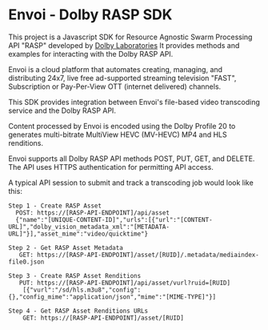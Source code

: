 # Envoi - Dolby RASP SDK

This project is a Javascript SDK for Resource Agnostic Swarm Processing API "RASP" developed by [Dolby Laboratories](https://docs.dolby.io/)
It provides methods and examples for interacting with the Dolby RASP API.

Envoi is a cloud platform that automates creating, managing, and distributing 24x7, live free ad-supported streaming television "FAST", Subscription or Pay-Per-View OTT (internet delivered) channels. 

This SDK provides integration between Envoi's file-based video transcoding service and the Dolby RASP API.

Content processed by Envoi is encoded using the Dolby Profile 20 to generates multi-bitrate MultiView HEVC (MV-HEVC) MP4 and HLS renditions.

Envoi supports all Dolby RASP API methods POST, PUT, GET, and DELETE. The API uses HTTPS authentication for permitting API access.

A typical API session to submit and track a transcoding job would look like this:
	
 	Step 1 - Create RASP Asset
      POST: https://[RASP-API-ENDPOINT]/api/asset
      {"name":"[UNIQUE-CONTENT-ID]","urls":[{"url":"[CONTENT-URL]","dolby_vision_metadata_xml":"[METADATA-URL]"}],"asset_mime":"video/quicktime"}

	Step 2 - Get RASP Asset Metadata
       GET: https://[RASP-API-ENDPOINT]/asset/[RUID]/.metadata/mediaindex-file0.json

	Step 3 - Create RASP Asset Renditions
       PUT: https://[RASP-API-ENDPOINT]/api/asset/vurl?ruid=[RUID]
        [{"vurl":"/sd/hls.m3u8","config":{},"config_mime":"application/json","mime":"[MIME-TYPE]"}]

	Step 4 - Get RASP Asset Renditions URLs
        GET: https://[RASP-API-ENDPOINT]/asset/[RUID]
